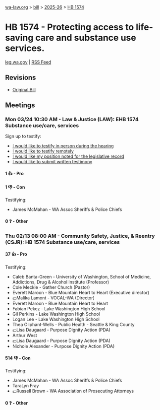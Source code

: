 [wa-law.org](/) > [bill](/bill/) > [2025-26](/bill/2025-26/) > [HB 1574](/bill/2025-26/hb/1574/)

# HB 1574 - Protecting access to life-saving care and substance use services.
[leg.wa.gov](https://app.leg.wa.gov/billsummary?BillNumber=1574&Year=2025&Initiative=false) | [RSS Feed](./rss.xml)

## Revisions
* [Original Bill](1/)

## Meetings
### Mon 03/24 10:30 AM - Law & Justice (LAW): EHB 1574 Substance use/care, services
Sign up to testify:
* [I would like to testify in person during the hearing](https://app.leg.wa.gov/csi/Testifier/Add?chamber=House&mId=33109&aId=165990&caId=26657&tId=1)
* [I would like to testify remotely](https://app.leg.wa.gov/csi/Testifier/Add?chamber=House&mId=33109&aId=165990&caId=26657&tId=2)
* [I would like my position noted for the legislative record](https://app.leg.wa.gov/csi/Testifier/Add?chamber=House&mId=33109&aId=165990&caId=26657&tId=3)
* [I would like to submit written testimony](https://app.leg.wa.gov/csi/Testifier/Add?chamber=House&mId=33109&aId=165990&caId=26657&tId=4)

#### 1 👍 - Pro

#### 1 👎 - Con
Testifying:
* James McMahan - WA Assoc Sheriffs & Police Chiefs

#### 0 ❓ - Other

### Thu 02/13 08:00 AM - Community Safety, Justice, & Reentry (CSJR): HB 1574 Substance use/care, services
#### 37 👍 - Pro
Testifying:
* Caleb Banta-Green - University of Washington, School of Medicine, Addictions, Drug & Alcohol Institute (Professor)
* Cole Meckle - Gather Church (Pastor)
* Everett Maroon - Blue Mountain Heart to Heart (Executive director)
* 💵Malika Lamont - VOCAL-WA (Director)
* Everett Maroon - Blue Mountain Heart to Heart
* Fabian Pekez - Lake Washington High School
* Gil Perkins - Lake Washington High School
* Logan Lee - Lake Washington High School
* Thea Oliphant-Wells - Public Health - Seattle & King County
* 💵Lisa Daugaard - Purpose Dignity Action (PDA)
* Arthur West
* 💵Lisa Daugaard - Purpose Dignity Action (PDA)
* Nichole Alexander - Purpose Dignity Action (PDA)

#### 514 👎 - Con
Testifying:
* James McMahan - WA Assoc Sheriffs & Police Chiefs
* TaraLyn Fray
* 💵Russell Brown - WA Association of Prosecuting Attorneys

#### 0 ❓ - Other
